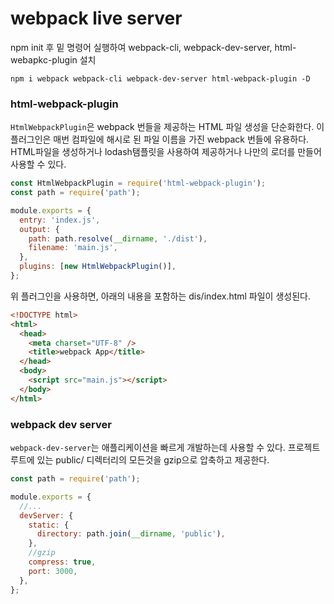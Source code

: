 # webpack live server
npm init 후 밑 명령어 실행하여 webpack-cli, webpack-dev-server, html-webapkc-plugin 설치

```
npm i webpack webpack-cli webpack-dev-server html-webpack-plugin -D
```


### html-webpack-plugin

`HtmlWebpackPlugin`은 webpack 번들을 제공하는 HTML 파일 생성을 단순화한다. 이 플러그인은 매번 컴파일에 해시로 된 파일 이름을 가진 webpack 번들에 유용하다. HTML파일을 생성하거나 lodash탬플릿을 사용하여 제공하거나 나만의 로더를 만들어 사용할 수 있다.


```js
const HtmlWebpackPlugin = require('html-webpack-plugin');
const path = require('path');

module.exports = {
  entry: 'index.js',
  output: {
    path: path.resolve(__dirname, './dist'),
    filename: 'main.js',
  },
  plugins: [new HtmlWebpackPlugin()],
};
```

위 플러그인을 사용하면, 아래의 내용을 포함하는 dis/index.html 파일이 생성된다.

```html
<!DOCTYPE html>
<html>
  <head>
    <meta charset="UTF-8" />
    <title>webpack App</title>
  </head>
  <body>
    <script src="main.js"></script>
  </body>
</html>
```

### webpack dev server

`webpack-dev-server`는 애플리케이션을 빠르게 개발하는데 사용할 수 있다. 프로젝트 루트에 있는 public/ 디렉터리의 모든것을 gzip으로 압축하고 제공한다.

```js
const path = require('path');

module.exports = {
  //...
  devServer: {
    static: {
      directory: path.join(__dirname, 'public'),
    },
    //gzip
    compress: true,
    port: 3000,
  },
};
```